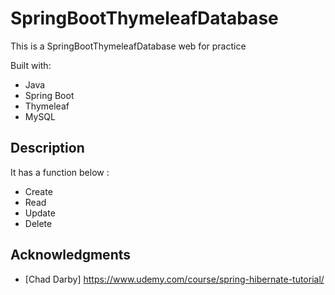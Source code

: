 # SpringBootThymeleafDatabase
 
This is a SpringBootThymeleafDatabase web for practice 

Built with:    
     
- Java       
- Spring Boot   
- Thymeleaf   
- MySQL       
  
## Description
   
It has a function below :    
     
- Create   
- Read 
- Update    
- Delete 
  
## Acknowledgments 
 
* [Chad Darby] https://www.udemy.com/course/spring-hibernate-tutorial/ 
 
 
